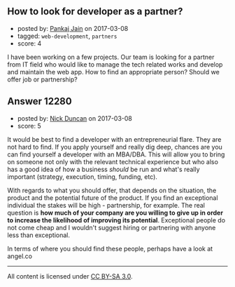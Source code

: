 ## How to look for developer as a partner?

- posted by: [Pankaj Jain](https://stackexchange.com/users/5340010/pankaj-jain) on 2017-03-08
- tagged: `web-development`, `partners`
- score: 4

I have been working on a few projects. Our team is looking for a partner from IT field who would like to manage the tech related works and develop and maintain the web app. How to find an appropriate person? Should we offer job or partnership?


## Answer 12280

- posted by: [Nick Duncan](https://stackexchange.com/users/5384292/nick-duncan) on 2017-03-08
- score: 5

It would be best to find a developer with an entrepreneurial flare. They are not hard to find. If you apply yourself and really dig deep, chances are you can find yourself a developer with an MBA/DBA. This will allow you to bring on someone not only with the relevant technical experience but who also has a good idea of how a business *should* be run and what's really important (strategy, execution, timing, funding, etc).

With regards to what you should offer, that depends on the situation, the product and the potential future of the product. If you find an exceptional individual the stakes will be high - partnership, for example.  The real question is **how much of your company are you willing to give up in order to increase the likelihood of improving its potential**. Exceptional people do not come cheap and I wouldn't suggest hiring or partnering with anyone less than exceptional. 

In terms of where you should find these people, perhaps have a look at angel.co




---

All content is licensed under [CC BY-SA 3.0](https://creativecommons.org/licenses/by-sa/3.0/).
